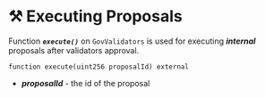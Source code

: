 # ⚒ Executing Proposals

Function ***`execute()`*** on `GovValidators` is used for executing ***internal*** proposals after validators approval.

```solidity
function execute(uint256 proposalId) external
```
- ***proposalId*** - the id of the proposal
